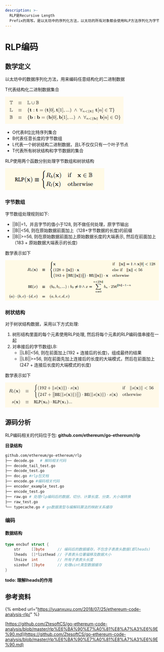 ```yaml
---
description: >-
  RLP是Recursive Length
  Prefix的简写。是以太坊中的序列化方法，以太坊的所有对象都会使用RLP方法序列化为字节数组。RLP编码是广义表的一种实现
---
```


# RLP编码

## 数学定义

以太坊中的数据序列化方法，用来编码任意结构化的二进制数据

T代表结构化二进制数据集合

![](../.gitbook/assets/selection_004.png)

* O代表8位比特序列集合
* B代表任意长度的字节数组
* L代表一个树状结构二进制数据，且L不仅仅只有一个叶子节点
* T代表所有树状结构和字节数据的集合

RLP使用两个函数分别处理字节数组和树状结构

![](../.gitbook/assets/rlp_2.png)

### 字节数组

字节数组处理规则如下:

* \|\|B\|\|=1，并且字节的值小于128, 则不做任何处理，原字节输出
* \|\|B\|\|&lt;56, 则在原始数据前面加上（128+字节数据的长度\)的前缀
* \|\|B\|\|&gt;=56, 则在原始数据前面加上原始数据长度的大端表示, 然后在前面加上（183 + 原始数据大端表示的长度\)

数学表示如下

![](../.gitbook/assets/rlp_3.png)

### 树状结构

对于树状结构数据，采用以下方式处理:

1. 树形结构里面的每个元素使用RLP处理, 然后将每个元素的RLP编码值串接在一起
2. 对串接后的字节数组LB:
   * \|\|LB\|\|&lt;56, 则在前面加上\(192 + 连接后的长度\)，组成最终的结果
   * \|\|LB\|\|&gt;=56, 则在前面先加上连接后的长度的大端模式，然后在前面加上\(247 + 连接后长度的大端模式的长度\)

数学表示如下

![](../.gitbook/assets/selection_005.png)

## 源码分析

RLP编码相关的代码位于包: **github.com/ethereum/go-ethereum/rlp**

**目录结构**

```bash
github.com/ethereum/go-ethereum/rlp
├── decode.go   # 解码相关代码
├── decode_tail_test.go
├── decode_test.go
├── doc.go #rlp包文档
├── encode.go #编码相关代码
├── encoder_example_test.go
├── encode_test.go
├── raw.go # 处理rlp编码后的数据，切分、计算长度、分类，大小端转换
├── raw_test.go
└── typecache.go # go数据类型与编解码算法的映射关系缓存
```

### **编码**

#### **数据结构**

```go
type encbuf struct {
	str     []byte      // 编码后的数据缓存，不包含子表表头数据(即lheads)
	lheads  []*listhead // 子表表头位署偏移及数据大小
	lhsize  int         // 所有子表表头长度
	sizebuf []byte      // 处理uint类型数据缓存
}
```

**todo: 理解lheads的作用**

## 参考资料

{% embed url="https://yuanxuxu.com/2018/07/25/ethereum-code-analysis-rlp/" %}

[https://github.com/ZtesoftCS/go-ethereum-code-analysis/blob/master/rlp%E6%BA%90%E7%A0%81%E8%A7%A3%E6%9E%90.md](https://github.com/ZtesoftCS/go-ethereum-code-analysis/blob/master/rlp%E6%BA%90%E7%A0%81%E8%A7%A3%E6%9E%90.md)



